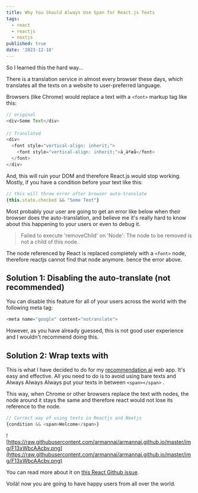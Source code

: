 ```yaml
---
title: Why You Should Always Use Span for React.js Texts
tags:
  - react
  - reactjs
  - nextjs
published: true
date: '2023-12-18'
---
```

So I learned this the hard way...

There is a translation service in almost every browser these days, which translates all the texts on a website to user-preferred language.

Browsers (like Chrome) would replace a text with a `<font>` markup tag like this:

```javascript
// original
<div>Some Text</div>

// Translated
<div>
  <font style="vertical-align: inherit;">
    <font style="vertical-align: inherit;">ä¸äºæå­</font>
  </font>
</div>

```

And, this will ruin your DOM and therefore React.js would stop working. Mostly, if you have a condition before your text like this:

```javascript
// this will throw error after browser auto-translate
{this.state.checked && "Some Text"}

```

Most probably your user are going to get an error like below when their browser does the auto-translation, and believe me it's really hard to know about this happening to your users or even to debug it.

> Failed to execute 'removeChild' on 'Node': The node to be removed is not a child of this node.

The node referenced by React is replaced completely with a `<font>` node, therefore reactjs cannot find that node anymore. hence the error above.

## Solution 1: Disabling the auto-translate (not recommended)

You can disable this feature for all of your users across the world with the following meta tag:

```javascript
<meta name="google" content="notranslate">

```

However, as you have already guessed, this is not good user experience and I wouldn't recommend doing this.

## Solution 2: Wrap texts with

This is what I have decided to do for my [recommendation ai](https://taranify.app) web app. It's easy and effective. All you need to do is to avoid using bare texts and Always Always Always put your texts in between `<span></span>` .

This way, when Chrome or other browsers replace the text with nodes, the node around it stays the same and therefore react would not lose its reference to the node.

```javascript
// Correct way of using texts in Reactjs and Nextjs
{condition && <span>Welcome</span>}

```

![https://raw.githubusercontent.com/armannaj/armannaj.github.io/master/img/F13xWbcAAcbv.png](https://raw.githubusercontent.com/armannaj/armannaj.github.io/master/img/F13xWbcAAcbv.png)

You can read more about it on [this React Github issue](https://github.com/facebook/react/issues/11538#issuecomment-390386520).

Voilà! now you are going to have happy users from all over the world.
